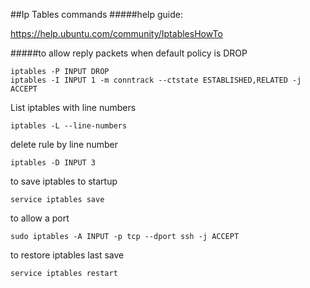 ##Ip Tables commands
#####help guide:

https://help.ubuntu.com/community/IptablesHowTo

#####to allow reply packets when default policy is DROP
```
iptables -P INPUT DROP
iptables -I INPUT 1 -m conntrack --ctstate ESTABLISHED,RELATED -j ACCEPT
```



List iptables with line numbers
```
iptables -L --line-numbers
```

delete rule by line number
```
iptables -D INPUT 3
```


to save iptables to startup
```
service iptables save
```

to allow a port 
```
sudo iptables -A INPUT -p tcp --dport ssh -j ACCEPT
```

to restore iptables last save
```
service iptables restart
```